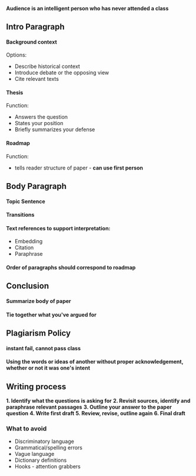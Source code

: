 #### Audience is an intelligent person who has never attended a class

## Intro Paragraph
#### Background context
Options:
- Describe historical context
- Introduce debate or the opposing view
- Cite relevant texts
#### Thesis
Function:
- Answers the question
- States your position
- Briefly summarizes your defense
#### Roadmap
Function:
- tells reader structure of paper - **can use first person**
## Body Paragraph
#### Topic Sentence
#### Transitions
#### Text references to support interpretation:
- Embedding
- Citation
- Paraphrase
#### Order of paragraphs should correspond to roadmap

## Conclusion
#### Summarize body of paper
#### Tie together what you've argued for


## Plagiarism Policy
#### instant fail, cannot pass class

#### Using the words or ideas of another without proper acknowledgement, whether or not it was one's intent


## Writing process
**1. Identify what the questions is asking for**
**2. Revisit sources, identify and paraphrase relevant passages**
**3. Outline your answer to the paper question**
**4. Write first draft**
**5. Review, revise, outline again**
**6. Final draft**

### What to avoid
- Discriminatory language
- Grammatical/spelling errors
- Vague language
- Dictionary definitions
- Hooks - attention grabbers